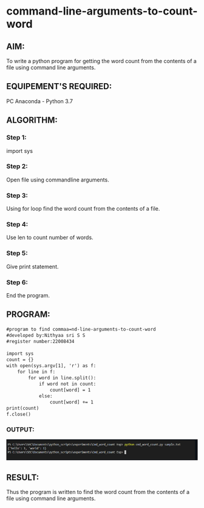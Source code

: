 # command-line-arguments-to-count-word
## AIM:
To write a python program for getting the word count from the contents of a file using command line arguments.
## EQUIPEMENT'S REQUIRED: 
PC
Anaconda - Python 3.7
## ALGORITHM: 
### Step 1:
import sys

### Step 2:
Open file using commandline arguments.

### Step 3:
Using for loop find the word count from the contents of a file.

### Step 4:
Use len to count number of words.

### Step 5:
Give print statement.

### Step 6:
End the program. 

## PROGRAM:
```
#program to find commaa=nd-line-arguments-to-count-word
#developed by:Nithyaa sri S S
#register number:22008434

import sys
count = {}
with open(sys.argv[1], 'r') as f:
    for line in f:
        for word in line.split():
            if word not in count:
                count[word] = 1
            else:
                count[word] += 1
print(count)
f.close()
```

### OUTPUT:
![](command%20line%2033.png)

## RESULT:
Thus the program is written to find the word count from the contents of a file using command line arguments.
